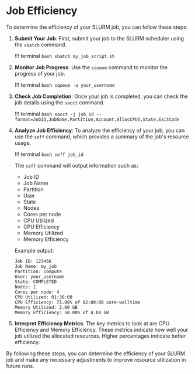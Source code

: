 # Job Efficiency


To determine the efficiency of your SLURM job, you can follow these steps:

1. **Submit Your Job**: First, submit your job to the SLURM scheduler using the `sbatch` command.

    !!! terminal
        ```bash
        sbatch my_job_script.sh
        ```

2. **Monitor Job Progress**: Use the `squeue` command to monitor the progress of your job.

    !!! terminal
        ```bash
        squeue -u your_username
        ```

3. **Check Job Completion**: Once your job is completed, you can check the job details using the `sacct` command.

    !!! terminal
        ```bash
        sacct -j job_id --format=JobID,JobName,Partition,Account,AllocCPUS,State,ExitCode
        ```

4. **Analyze Job Efficiency**: To analyze the efficiency of your job, you can use the `seff` command, which provides a summary of the job's resource usage.

    !!! terminal
        ```bash
        seff job_id
        ```

    The `seff` command will output information such as:

    - Job ID
    - Job Name
    - Partition
    - User
    - State
    - Nodes
    - Cores per node
    - CPU Utilized
    - CPU Efficiency
    - Memory Utilized
    - Memory Efficiency

    Example output:

    ```output
    Job ID: 123456
    Job Name: my_job
    Partition: compute
    User: your_username
    State: COMPLETED
    Nodes: 1
    Cores per node: 4
    CPU Utilized: 01:30:00
    CPU Efficiency: 75.00% of 02:00:00 core-walltime
    Memory Utilized: 2.00 GB
    Memory Efficiency: 50.00% of 4.00 GB
    ```

5. **Interpret Efficiency Metrics**: The key metrics to look at are CPU Efficiency and Memory Efficiency. These metrics indicate how well your job utilized the allocated resources. Higher percentages indicate better efficiency.

By following these steps, you can determine the efficiency of your SLURM job and make any necessary adjustments to improve resource utilization in future runs.